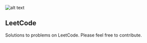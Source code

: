 ![alt text](https://github.com/benbotvinick/LeetCode/blob/master/leetcode.png)
## LeetCode
Solutions to problems on LeetCode. Please feel free to contribute.
